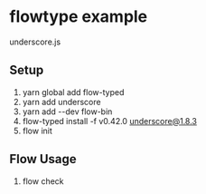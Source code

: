 # flowtype example

underscore.js

## Setup

1. yarn global add flow-typed
2. yarn add underscore
3. yarn add --dev flow-bin
4. flow-typed install -f v0.42.0 underscore@1.8.3
5. flow init

## Flow Usage

1. flow check
